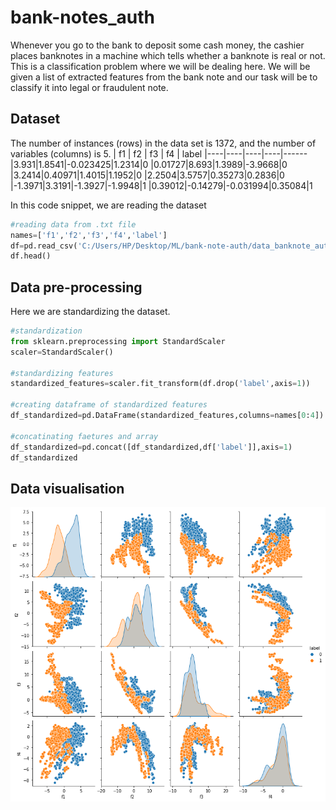 # bank-notes_auth

Whenever you go to the bank to deposit some cash money, the cashier places banknotes in a machine which tells whether a banknote is real or not. This is a classification problem where we will be dealing here. We will be given a list of extracted features from the bank note and our task will be to classify it into legal or fraudulent note.

## Dataset
The number of instances (rows) in the data set is 1372, and the number of variables (columns) is 5.
| f1 | f2 | f3 | f4 | label
|----|----|----|----|------
|3.931|1.8541|-0.023425|1.2314|0
|0.01727|8.693|1.3989|-3.9668|0
|3.2414|0.40971|1.4015|1.1952|0
|2.2504|3.5757|0.35273|0.2836|0
|-1.3971|3.3191|-1.3927|-1.9948|1
|0.39012|-0.14279|-0.031994|0.35084|1

In this code snippet, we are reading the dataset
```python
#reading data from .txt file
names=['f1','f2','f3','f4','label']
df=pd.read_csv('C:/Users/HP/Desktop/ML/bank-note-auth/data_banknote_authentication.txt',header=None,names=names)
df.head()
```

## Data pre-processing
Here we are standardizing the dataset.
```python
#standardization
from sklearn.preprocessing import StandardScaler
scaler=StandardScaler()

#standardizing features
standardized_features=scaler.fit_transform(df.drop('label',axis=1))

#creating dataframe of standardized features
df_standardized=pd.DataFrame(standardized_features,columns=names[0:4])

#concatinating faetures and array
df_standardized=pd.concat([df_standardized,df['label']],axis=1)
df_standardized
```

## Data visualisation

![Pair plot](/pair_plot.png)
